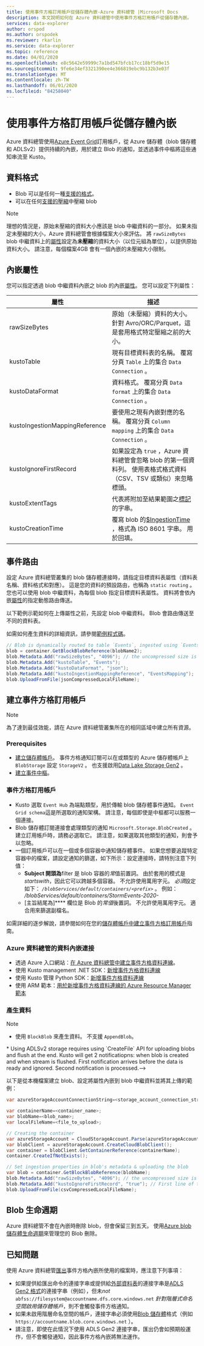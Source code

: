 ```yaml
---
title: 使用事件方格訂用帳戶從儲存體內嵌-Azure 資料總管 |Microsoft Docs
description: 本文說明如何在 Azure 資料總管中使用事件方格訂用帳戶從儲存體內嵌。
services: data-explorer
author: orspod
ms.author: orspodek
ms.reviewer: rkarlin
ms.service: data-explorer
ms.topic: reference
ms.date: 04/01/2020
ms.openlocfilehash: e8c5642e59999c7a1bd547bfcb17cc18bf5d9e15
ms.sourcegitcommit: 9fe6e34ef3321390ee4e366819ebc9b132b3e03f
ms.translationtype: MT
ms.contentlocale: zh-TW
ms.lasthandoff: 06/01/2020
ms.locfileid: "84258040"
---
```

# <a name="ingest-from-storage-using-event-grid-subscription"></a>使用事件方格訂用帳戶從儲存體內嵌

Azure 資料總管使用[Azure Event Grid](https://docs.microsoft.com/azure/event-grid/overview)訂用帳戶，從 Azure 儲存體（blob 儲存體和 ADLSv2）提供持續的內嵌，用於建立 Blob 的通知，並透過事件中樞將這些通知串流至 Kusto。

## <a name="data-format"></a>資料格式

* Blob 可以是任何一種[支援的格式](../../../ingestion-supported-formats.md)。
* 可以在任何[支援的壓縮](../../../ingestion-supported-formats.md#supported-data-compression-formats)中壓縮 blob

> [!NOTE]
> 理想的情況是，原始未壓縮的資料大小應該是 blob 中繼資料的一部分。
> 如果未指定未壓縮的大小，Azure 資料總管會根據檔案大小來評估。 將 `rawSizeBytes` blob 中繼資料上的[屬性](#ingestion-properties)設定為**未壓縮**的資料大小（以位元組為單位），以提供原始資料大小。
> 請注意，每個檔案4GB 會有一個內嵌的未壓縮大小限制。

## <a name="ingestion-properties"></a>內嵌屬性

您可以指定透過 blob 中繼資料內嵌之 blob 的內嵌[屬性](../../../ingestion-properties.md)。
您可以設定下列屬性：

|屬性 | 描述|
|---|---|
| rawSizeBytes | 原始（未壓縮）資料的大小。 針對 Avro/ORC/Parquet，這是套用格式特定壓縮之前的大小。|
| kustoTable |  現有目標資料表的名稱。 覆寫分頁 `Table` 上的集合 `Data Connection` 。 |
| kustoDataFormat |  資料格式。 覆寫分頁 `Data format` 上的集合 `Data Connection` 。 |
| kustoIngestionMappingReference |  要使用之現有內嵌對應的名稱。 覆寫分頁 `Column mapping` 上的集合 `Data Connection` 。|
| kustoIgnoreFirstRecord | 如果設定為 `true` ，Azure 資料總管會忽略 blob 的第一個資料列。 使用表格式格式資料（CSV、TSV 或類似）來忽略標頭。 |
| kustoExtentTags | 代表將附加至結果範圍之[標記](../extents-overview.md#extent-tagging)的字串。 |
| kustoCreationTime |  覆寫 blob 的[$IngestionTime](../../query/ingestiontimefunction.md?pivots=azuredataexplorer) ，格式為 ISO 8601 字串。 用於回填。 |

## <a name="events-routing"></a>事件路由

設定 Azure 資料總管叢集的 blob 儲存體連接時，請指定目標資料表屬性（資料表名稱、資料格式和對應）。 這是您的資料的預設路由，也稱為 `static routing` 。
您也可以使用 blob 中繼資料，為每個 blob 指定目標資料表屬性。 資料將會依內嵌[屬性](#ingestion-properties)的指定動態路由傳送。

以下範例示範如何在上傳屬性之前，先設定 blob 中繼資料。 Blob 會路由傳送至不同的資料表。

如需如何產生資料的詳細資訊，請參閱[範例程式碼](#generating-data)。

 ```csharp
// Blob is dynamically routed to table `Events`, ingested using `EventsMapping` data mapping
blob = container.GetBlockBlobReference(blobName2);
blob.Metadata.Add("rawSizeBytes", "4096‬"); // the uncompressed size is 4096 bytes
blob.Metadata.Add("kustoTable", "Events");
blob.Metadata.Add("kustoDataFormat", "json");
blob.Metadata.Add("kustoIngestionMappingReference", "EventsMapping");
blob.UploadFromFile(jsonCompressedLocalFileName);
```

## <a name="create-event-grid-subscription"></a>建立事件方格訂用帳戶

> [!Note]
> 為了達到最佳效能，請在 Azure 資料總管叢集所在的相同區域中建立所有資源。

### <a name="prerequisites"></a>Prerequisites

* [建立儲存體帳戶](https://docs.microsoft.com/azure/storage/common/storage-quickstart-create-account)。 
  事件方格通知訂閱可以在或類型的 Azure 儲存體帳戶上 `BlobStorage` 設定 `StorageV2` 。 
  也支援啟用[Data Lake Storage Gen2](https://docs.microsoft.com/azure/storage/blobs/data-lake-storage-introduction) 。
* [建立事件中樞](https://docs.microsoft.com/azure/event-hubs/event-hubs-create)。

### <a name="event-grid-subscription"></a>事件方格訂用帳戶

* Kusto 選取 `Event Hub` 為端點類型，用於傳輸 blob 儲存體事件通知。 `Event Grid schema`這是所選取的通知架構。 請注意，每個即使是中樞都可以服務一個連接。
* Blob 儲存體訂閱連接會處理類型的通知 `Microsoft.Storage.BlobCreated` 。 建立訂用帳戶時，請務必選取它。 請注意，如果選取其他類型的通知，則會予以忽略。
* 一個訂用帳戶可以在一個或多個容器中通知儲存體事件。 如果您想要追蹤特定容器中的檔案，請設定通知的篩選，如下所示：設定連接時，請特別注意下列值： 
   * **Subject 開頭為**filter 是 blob 容器的*常*值前置詞。 由於套用的模式是 *startswith*，因此它可以跨越多個容器。 不允許使用萬用字元。
     *必須*設定如下： *`/blobServices/default/containers/<prefix>`* 。 例如： */blobServices/default/containers/StormEvents-2020-*
   * [主旨結尾為]**** 欄位是 Blob 的*常值*後置詞。 不允許使用萬用字元。 適合用來篩選副檔名。

如需詳細的逐步解說，請參閱如何在您的[儲存體帳戶中建立事件方格訂用帳戶](../../../ingest-data-event-grid.md#create-an-event-grid-subscription-in-your-storage-account)指南。

### <a name="data-ingestion-connection-to-azure-data-explorer"></a>Azure 資料總管的資料內嵌連接

* 透過 Azure 入口網站：[在 Azure 資料總管中建立事件方格資料連線](../../../ingest-data-event-grid.md#create-an-event-grid-data-connection-in-azure-data-explorer)。
* 使用 Kusto management .NET SDK：[新增事件方格資料連線](../../../data-connection-event-grid-csharp.md#add-an-event-grid-data-connection)
* 使用 Kusto 管理 Python SDK：[新增事件方格資料連線](../../../data-connection-event-grid-python.md#add-an-event-grid-data-connection)
* 使用 ARM 範本：[用於新增事件方格資料連線的 Azure Resource Manager 範本](../../../data-connection-event-grid-resource-manager.md#azure-resource-manager-template-for-adding-an-event-grid-data-connection)

### <a name="generating-data"></a>產生資料

> [!NOTE]
> * 使用 `BlockBlob` 來產生資料。 不支援 `AppendBlob`。
<!--> * Using ADLSv2 storage requires using `CreateFile` API for uploading blobs and flush at the end. 
    Kusto will get 2 notificatiopns: when blob is created and when stream is flushed. First notification arrives before the data is ready and ignored. Second notification is processed.-->

以下是從本機檔案建立 blob、設定將屬性內嵌到 blob 中繼資料並將其上傳的範例：

 ```csharp
 var azureStorageAccountConnectionString=<storage_account_connection_string>;

var containerName=<container_name>;
var blobName=<blob_name>;
var localFileName=<file_to_upload>;

// Creating the container
var azureStorageAccount = CloudStorageAccount.Parse(azureStorageAccountConnectionString);
var blobClient = azureStorageAccount.CreateCloudBlobClient();
var container = blobClient.GetContainerReference(containerName);
container.CreateIfNotExists();

// Set ingestion properties in blob's metadata & uploading the blob
var blob = container.GetBlockBlobReference(blobName);
blob.Metadata.Add("rawSizeBytes", "4096‬"); // the uncompressed size is 4096 bytes
blob.Metadata.Add("kustoIgnoreFirstRecord", "true"); // First line of this csv file are headers
blob.UploadFromFile(csvCompressedLocalFileName);
```

## <a name="blob-lifecycle"></a>Blob 生命週期

Azure 資料總管不會在內嵌時刪除 blob，但會保留三到五天。 使用[Azure blob 儲存體生命週期](https://docs.microsoft.com/azure/storage/blobs/storage-lifecycle-management-concepts?tabs=azure-portal)來管理您的 Blob 刪除。

## <a name="known-issues"></a>已知問題

使用 Azure 資料總管[匯出](../data-export/export-data-to-storage.md)事件方格內嵌所使用的檔案時，應注意下列事項： 
* 如果提供給匯出命令的連接字串或提供給[外部資料表](../data-export/export-data-to-an-external-table.md)的連接字串是[ADLS Gen2 格式](../../api/connection-strings/storage.md#azure-data-lake-store)的連接字串（例如），但未*not* `abfss://filesystem@accountname.dfs.core.windows.net` *針對階層式命名空間啟用儲存體帳戶*，則不會觸發事件方格通知。 
 * 如果未啟用階層命名空間的帳戶，連接字串必須使用[Blob 儲存體](../../api/connection-strings/storage.md#azure-storage-blob)格式（例如 `https://accountname.blob.core.windows.net` ）。 
 * 請注意，即使在此情況下使用 ADLS Gen2 連接字串，匯出仍會如預期般運作，但不會觸發通知，因此事件方格內嵌將無法運作。 